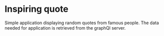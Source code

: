 # Inspiring quote

Simple application displaying random quotes from famous people. The data needed for application is retrieved from the graphQl server.
